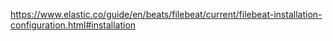 https://www.elastic.co/guide/en/beats/filebeat/current/filebeat-installation-configuration.html#installation
